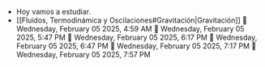 - Hoy vamos a estudiar.
- [[Fluidos, Termodinámica y Oscilaciones#Gravitación|Gravitación]]
  🍅 Wednesday, February 05 2025, 4:59 AM
  🍅 Wednesday, February 05 2025, 5:47 PM
  🍅 Wednesday, February 05 2025, 6:17 PM
  🍅 Wednesday, February 05 2025, 6:47 PM
  🍅 Wednesday, February 05 2025, 7:17 PM
  🍅 Wednesday, February 05 2025, 7:57 PM